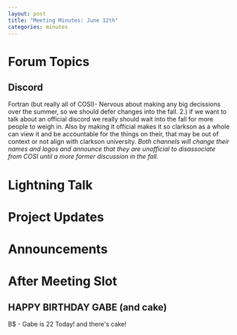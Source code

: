```yaml
---
layout: post
title: "Meeting Minutes: June 12th"
categories: minutes
---
```


# Forum Topics

## Discord
Fortran (but really all of COSI)- Nervous about making any big decissions over the summer, so we should defer changes into the fall. 2.) if we want to talk about an official discord we really should wait into the fall for more people to weigh in. Also by making it official makes it so clarkson as a whole can view it and be accountable for the things on their, that may be out of context or not align with clarkson university. *Both channels will change their names and logos and announce that they are unofficial to disassociate from COSI until a more former discussion in the fall.*  

# Lightning Talk

# Project Updates

# Announcements

# After Meeting Slot

## HAPPY BIRTHDAY GABE (and cake)
B$ - Gabe is 22 Today! and there's cake!
